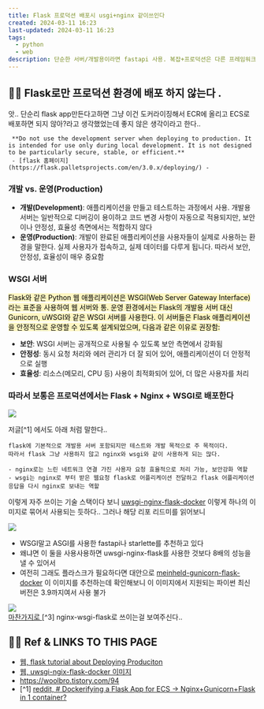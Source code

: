 ```yaml
---
title: Flask 프로덕션 배포시 usgi+nginx 같이쓰인다
created: 2024-03-11 16:23
last-updated: 2024-03-11 16:23
tags:
  - python
  - web
description: 단순한 서버/개발용이라면 fastapi 사용. 복잡+프로덕션은 다른 프레임워크 고려
---
```



## 👯‍♂️ Flask로만 프로덕션 환경에 배포 하지 않는다 .

앗.. 단순리 flask app만든다고하면 그냥 이건 도커라이징해서 ECR에 올리고 ECS로 배포하면 되지 않아?라고 생각했었는데 좋지 않은 생각이라고 한다..

```ad-warning
 **Do not use the development server when deploying to production. It is intended for use only during local development. It is not designed to be particularly secure, stable, or efficient.**
 - [flask 홈페이지](https://flask.palletsprojects.com/en/3.0.x/deploying/) - 
```


### 개발 vs. 운영(Production)

- **개발(Development)**: 애플리케이션을 만들고 테스트하는 과정에서 사용. 개발용 서버는 일반적으로 디버깅이 용이하고 코드 변경 사항이 자동으로 적용되지만, 보안이나 안정성, 효율성 측면에서는 적합하지 않다
- **운영(Production)**: 개발이 완료된 애플리케이션을 사용자들이 실제로 사용하는 환경을 말한다. 실제 사용자가 접속하고, 실제 데이터를 다루게 됩니다. 따라서 보안, 안정성, 효율성이 매우 중요함

### WSGI 서버

<mark style="background: #FFF3A3A6;">Flask와 같은 Python 웹 애플리케이션은 WSGI(Web Server Gateway Interface)라는 표준을 사용하여 웹 서버와 통. 운영 환경에서는 Flask의 개발용 서버 대신 Gunicorn, uWSGI와 같은 WSGI 서버를 사용한다. 이 서버들은 Flask 애플리케이션을 안정적으로 운영할 수 있도록 설계되었으며, 다음과 같은 이유로 권장함:</mark>

- **보안**: WSGI 서버는 공개적으로 사용될 수 있도록 보안 측면에서 강화됨
- **안정성**: 동시 요청 처리와 에러 관리가 더 잘 되어 있어, 애플리케이션이 더 안정적으로 실행
- **효율성**: 리소스(메모리, CPU 등) 사용이 최적화되어 있어, 더 많은 사용자를 처리



### 따라서 보통은 프로덕션에서는 Flask + Nginx + WSGI로 배포한다

![](https://i.imgur.com/xN8zNr9.png)

저글[^1] 에서도 아래 처럼 말한다..

```ad-note
flask에 기본적으로 개발용 서버 포함되지만 테스트와 개발 목적으로 주 목적이다.  
따라서 flask 그냥 사용하지 않고 nginx와 wsgi와 같이 사용하게 되는 많다.  

- nginx로는 느린 네트워크 연결 가진 사용자 요청 효율적으로 처리 가능, 보안강화 역할
- wsgi는 nginx로 부터 받은 웹요청 flask로 어플리케이션 전달하고 flask 어플리케이션 응답을 다시 nginx로 보내는 역할
```

이렇게 자주 쓰이는 기술 스택이다 보니 [uwsgi-nginx-flask-docker](https://github.com/tiangolo/uwsgi-nginx-flask-docker) 이렇게 하나의 이미지로 묶어서 사용되는 듯하다..  그러나 해당 리포 리드미를 읽어보니 

![](https://i.imgur.com/AhXLx3A.png)

- WSGI말고 ASGI를 사용한  fastapi나 starlette를 추천하고 있다
- 왜냐면 이 둘을 사용사용하면 uwsgi-nginx-flask를 사용한 것보다 8배의 성능을 낼 수 있어서
- 여전히 그래도 플라스크가 필요하다면 대안으로 [meinheld-gunicorn-flask-docker](https://github.com/tiangolo/meinheld-gunicorn-flask-docker) 이 이미지를 추천하는데 확인해보니 이 이미지에서 지원되는 파이썬 최신버전은 3.9까지여서 사용 불가 


![](https://i.imgur.com/CfBwn1K.png)  
[마찬가지로 ](https://woolbro.tistory.com/94)[^3] nginx-wsgi-flask로 쓰이는걸 보여주신다..





## 👯‍♂️ Ref & LINKS TO THIS PAGE

- [웹,  flask tutorial about Deploying Produciton](https://flask.palletsprojects.com/en/3.0.x/deploying/)
- [웹, uwsgi-ngix-flask-docker 이미지](https://github.com/tiangolo/uwsgi-nginx-flask-docker)
- https://woolbro.tistory.com/94
- [^1] [reddit, # Dockerifying a Flask App for ECS -> Nginx+Gunicorn+Flask in 1 container?](https://www.reddit.com/r/devops/comments/e3riwk/dockerifying_a_flask_app_for_ecs/)